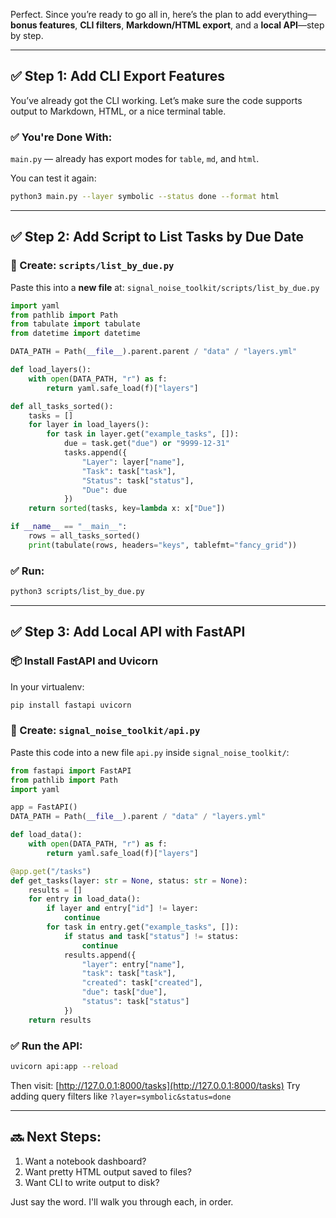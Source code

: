 Perfect. Since you’re ready to go all in, here’s the plan to add everything—**bonus features**, **CLI filters**, **Markdown/HTML export**, and a **local API**—step by step.

---

## ✅ Step 1: Add CLI Export Features

You’ve already got the CLI working. Let’s make sure the code supports output to Markdown, HTML, or a nice terminal table.

### ✅ You're Done With:

`main.py` — already has export modes for `table`, `md`, and `html`.

You can test it again:

```bash
python3 main.py --layer symbolic --status done --format html
```

---

## ✅ Step 2: Add Script to List Tasks by Due Date

### 📄 Create: `scripts/list_by_due.py`

Paste this into a **new file** at: `signal_noise_toolkit/scripts/list_by_due.py`

```python
import yaml
from pathlib import Path
from tabulate import tabulate
from datetime import datetime

DATA_PATH = Path(__file__).parent.parent / "data" / "layers.yml"

def load_layers():
    with open(DATA_PATH, "r") as f:
        return yaml.safe_load(f)["layers"]

def all_tasks_sorted():
    tasks = []
    for layer in load_layers():
        for task in layer.get("example_tasks", []):
            due = task.get("due") or "9999-12-31"
            tasks.append({
                "Layer": layer["name"],
                "Task": task["task"],
                "Status": task["status"],
                "Due": due
            })
    return sorted(tasks, key=lambda x: x["Due"])

if __name__ == "__main__":
    rows = all_tasks_sorted()
    print(tabulate(rows, headers="keys", tablefmt="fancy_grid"))
```

### ✅ Run:

```bash
python3 scripts/list_by_due.py
```

---

## ✅ Step 3: Add Local API with FastAPI

### 📦 Install FastAPI and Uvicorn

In your virtualenv:

```bash
pip install fastapi uvicorn
```

### 📄 Create: `signal_noise_toolkit/api.py`

Paste this code into a new file `api.py` inside `signal_noise_toolkit/`:

```python
from fastapi import FastAPI
from pathlib import Path
import yaml

app = FastAPI()
DATA_PATH = Path(__file__).parent / "data" / "layers.yml"

def load_data():
    with open(DATA_PATH, "r") as f:
        return yaml.safe_load(f)["layers"]

@app.get("/tasks")
def get_tasks(layer: str = None, status: str = None):
    results = []
    for entry in load_data():
        if layer and entry["id"] != layer:
            continue
        for task in entry.get("example_tasks", []):
            if status and task["status"] != status:
                continue
            results.append({
                "layer": entry["name"],
                "task": task["task"],
                "created": task["created"],
                "due": task["due"],
                "status": task["status"]
            })
    return results
```

### ✅ Run the API:

```bash
uvicorn api:app --reload
```

Then visit: [http://127.0.0.1:8000/tasks](http://127.0.0.1:8000/tasks)
Try adding query filters like `?layer=symbolic&status=done`

---

## 🔜 Next Steps:

1. Want a notebook dashboard?
2. Want pretty HTML output saved to files?
3. Want CLI to write output to disk?

Just say the word. I'll walk you through each, in order.
